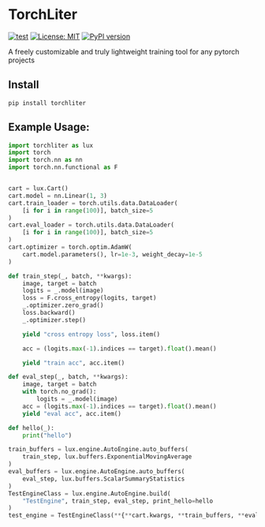 # TorchLiter
[![test](https://github.com/ChenchaoZhao/TorchLiter/actions/workflows/lint-test.yaml/badge.svg)](https://github.com/ChenchaoZhao/TorchLiter/actions/workflows/lint-test.yaml)
[![License: MIT](https://img.shields.io/badge/License-MIT-yellow.svg)](https://opensource.org/licenses/MIT)
[![PyPI version](https://badge.fury.io/py/torchliter.svg)](https://badge.fury.io/py/torchliter)

A freely customizable and truly lightweight training tool for any pytorch projects
## Install
```
pip install torchliter
```
## Example Usage:

```python
import torchliter as lux
import torch
import torch.nn as nn
import torch.nn.functional as F


cart = lux.Cart()
cart.model = nn.Linear(1, 3)
cart.train_loader = torch.utils.data.DataLoader(
    [i for i in range(100)], batch_size=5
)
cart.eval_loader = torch.utils.data.DataLoader(
    [i for i in range(100)], batch_size=5
)
cart.optimizer = torch.optim.AdamW(
    cart.model.parameters(), lr=1e-3, weight_decay=1e-5
)

def train_step(_, batch, **kwargs):
    image, target = batch
    logits = _.model(image)
    loss = F.cross_entropy(logits, target)
    _.optimizer.zero_grad()
    loss.backward()
    _.optimizer.step()

    yield "cross entropy loss", loss.item()

    acc = (logits.max(-1).indices == target).float().mean()

    yield "train acc", acc.item()

def eval_step(_, batch, **kwargs):
    image, target = batch
    with torch.no_grad():
        logits = _.model(image)
    acc = (logits.max(-1).indices == target).float().mean()
    yield "eval acc", acc.item()

def hello(_):
    print("hello")

train_buffers = lux.engine.AutoEngine.auto_buffers(
    train_step, lux.buffers.ExponentialMovingAverage
)
eval_buffers = lux.engine.AutoEngine.auto_buffers(
    eval_step, lux.buffers.ScalarSummaryStatistics
)
TestEngineClass = lux.engine.AutoEngine.build(
    "TestEngine", train_step, eval_step, print_hello=hello
)
test_engine = TestEngineClass(**{**cart.kwargs, **train_buffers, **eval_buffers})

```
